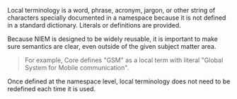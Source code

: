 
Local terminology is a word, phrase, acronym, jargon, or other string of characters specially documented in a namespace because it is not defined in a standard dictionary.  Literals or definitions are provided.

Because NIEM is designed to be widely reusable, it is important to make sure semantics are clear, even outside of the given subject matter area.

> For example, Core defines "GSM" as a local term with literal "Global System for Mobile communication".

Once defined at the namespace level, local terminology does not need to be redefined each time it is used.

